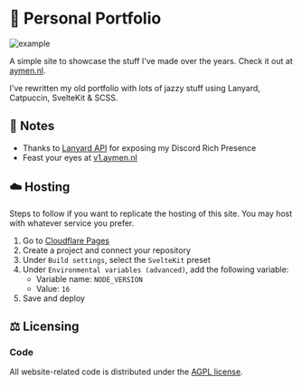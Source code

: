 # 🎨 Personal Portfolio

![example](https://github.com/aymenae/website/blob/main/assets/screenshot.png)

A simple site to showcase the stuff I've made over the years. Check it out at [aymen.nl](https://aymen.nl/).

I've rewritten my old portfolio with lots of jazzy stuff using Lanyard, Catpuccin, SvelteKit & SCSS.

## 📝 Notes

- Thanks to [Lanyard API](https://github.com/Phineas/lanyard) for exposing my Discord Rich Presence
- Feast your eyes at [v1.aymen.nl](https://v1.aymen.nl/)

## ☁️ Hosting

Steps to follow if you want to replicate the hosting of this site. You may host with whatever service you prefer.

1. Go to [Cloudflare Pages](https://pages.dev/)
2. Create a project and connect your repository
3. Under `Build settings`, select the `SvelteKit` preset
4. Under `Environmental variables (advanced)`, add the following variable:
   - Variable name: `NODE_VERSION`
   - Value: `16`
5. Save and deploy

## ⚖️ Licensing

### Code

All website-related code is distributed under the [AGPL license](LICENSE).
